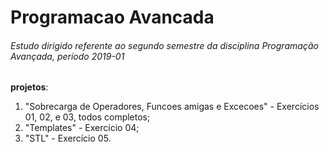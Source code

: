 # Programacao Avancada

###### Estudo dirigido referente ao segundo semestre da disciplina Programação Avançada, período 2019-01

**projetos**:<br/>
1. "Sobrecarga de Operadores, Funcoes amigas e Excecoes" - Exercícios 01, 02, e 03, todos completos;
2. "Templates" - Exercício 04;
3. "STL" - Exercício 05.
